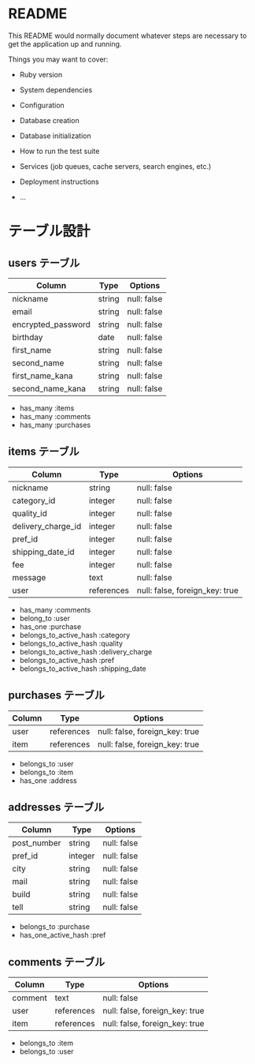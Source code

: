 # README

This README would normally document whatever steps are necessary to get the
application up and running.

Things you may want to cover:

* Ruby version

* System dependencies

* Configuration

* Database creation

* Database initialization

* How to run the test suite

* Services (job queues, cache servers, search engines, etc.)

* Deployment instructions

* ...

# テーブル設計

## users テーブル

| Column             | Type    | Options     |
| ------------------ | ------- | ----------- |
| nickname           | string  | null: false |
| email              | string  | null: false |
| encrypted_password | string  | null: false |
| birthday           | date    | null: false |
| first_name         | string  | null: false |
| second_name        | string  | null: false |
| first_name_kana    | string  | null: false |
| second_name_kana   | string  | null: false |


- has_many :items
- has_many :comments
- has_many :purchases

## items テーブル

| Column            | Type       | Options                        |
| ----------------  | ------     | -----------                    |
| nickname          | string     | null: false                    |
| category_id       | integer    | null: false                    |
| quality_id        | integer    | null: false                    |
| delivery_charge_id| integer    | null: false                    |
| pref_id           | integer    | null: false                    |
| shipping_date_id  | integer    | null: false                    |
| fee               | integer    | null: false                    |
| message           | text       | null: false                    |
| user              | references | null: false, foreign_key: true |


- has_many  :comments
- belong_to :user
- has_one   :purchase
- belongs_to_active_hash :category
- belongs_to_active_hash :quality
- belongs_to_active_hash :delivery_charge
- belongs_to_active_hash :pref
- belongs_to_active_hash :shipping_date

##  purchases テーブル

| Column           | Type       | Options                        |
| ---------------- | -----------| ------------------------------ |
| user             | references | null: false, foreign_key: true |
| item             | references | null: false, foreign_key: true |

- belongs_to :user
- belongs_to :item
- has_one   :address

##  addresses テーブル

| Column      | Type       | Options      |
| ----------- | ---------- | -------------|
| post_number | string     |  null: false |
| pref_id     | integer    |  null: false |
| city        | string     |  null: false |
| mail        | string     |  null: false |
| build       | string     |  null: false |
| tell        | string     |  null: false |

- belongs_to :purchase
- has_one_active_hash :pref

## comments テーブル
 
| Column  | Type        | Options                        |
| -------- | ---------- | ------------------------------ |
| comment  | text       | null: false                    |
| user     | references | null: false, foreign_key: true |
| item     | references | null: false, foreign_key: true |

- belongs_to :item
- belongs_to :user